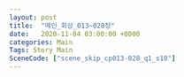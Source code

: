 ```yaml
---
layout: post
title:  "메인_회상_013~028장"
date:   2020-11-04 03:00:00 +0000
categories: Main
Tags: Story Main
SceneCode: ["scene_skip_cp013-028_q1_s10"]
---
```

